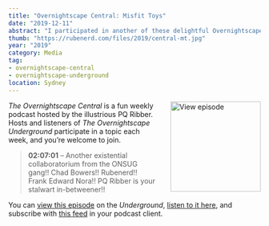 ```yaml
---
title: "Overnightscape Central: Misfit Toys"
date: "2019-12-11"
abstract: "I participated in another of these delightful Overnightscape Underground productions by PQ Ribber."
thumb: "https://rubenerd.com/files/2019/central-mt.jpg"
year: "2019"
category: Media
tag:
- overnightscape-central
- overnightscape-underground
location: Sydney
---
```

<p class="show-cover"><a href="https://onsug.com/archives/28935/"><img src="https://rubenerd.com/files/2019/central-mt.jpg" alt="View episode" style="float:right; margin:0 0 1em 2em; width:180px; height:180px;" /></a></p>

*The Overnightscape Central* is a fun weekly podcast hosted by the illustrious PQ Ribber. Hosts and listeners of *The Overnightscape Underground* participate in a topic each week, and you’re welcome to join.

> **02:07:01** – Another existential collaboratorium from the ONSUG gang!! Chad Bowers!! Rubenerd!! Frank Edward Nora!! PQ Ribber is your stalwart in-betweener!!

You can <a href="https://onsug.com/archives/28935/">view this episode</a> on the *Underground*, <a href="http://media.blubrry.com/onsug/p/onsug.com/shows/Dec19/onsug_Dec19_Central_mt.mp3">listen to it here</a>, and subscribe with <a href="https://onsug.com/archives/category/overnightscapecentral/feed/">this feed</a> in your podcast client.
